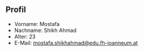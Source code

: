 ## Profil

- Vorname: Mostafa
- Nachname: Shikh Ahmad
- Alter: 23
- E-Mail: mostafa.shikhahmad@edu.fh-joanneum.at